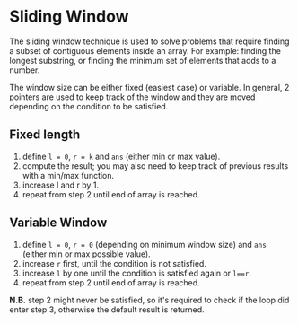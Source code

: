 # Sliding Window

The sliding window technique is used to solve problems that require finding a
subset of contiguous elements inside an array. For example: finding the longest
substring, or finding the minimum set of elements that adds to a number.

The window size can be either fixed (easiest case) or variable.
In general, 2 pointers are used to keep track of the window and they are moved
depending on the condition to be satisfied.

## Fixed length

1. define `l = 0`, `r = k` and `ans` (either min or max value).
2. compute the result; you may also need to keep track of previous results with
   a min/max function.
3. increase l and r by 1.
4. repeat from step 2 until end of array is reached.

## Variable Window

1. define `l = 0`, `r = 0` (depending on minimum window size) and `ans` 
   (either min or max possible value).
2. increase `r` first, until the condition is not satisfied.
3. increase `l` by one until the condition is satisfied again or `l==r`.
4. repeat from step 2 until end of array is reached.

**N.B.** step 2 might never be satisfied, so it's required to check if the
loop did enter step 3, otherwise the default result is returned.
